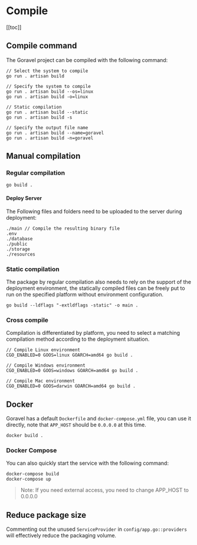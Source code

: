 # Compile

[[toc]]

## Compile command

The Goravel project can be compiled with the following command:

```
// Select the system to compile
go run . artisan build

// Specify the system to compile
go run . artisan build --os=linux
go run . artisan build -o=linux

// Static compilation
go run . artisan build --static
go run . artisan build -s

// Specify the output file name
go run . artisan build --name=goravel
go run . artisan build -n=goravel
```

## Manual compilation

### Regular compilation

```shell
go build .
```

#### Deploy Server

The Following files and folders need to be uploaded to the server during deployment:

```
./main // Compile the resulting binary file
.env
./database
./public
./storage
./resources
```

### Static compilation

The package by regular compilation also needs to rely on the support of the deployment environment, the statically compiled files can be freely put to run on the specified platform without environment configuration.

```shell
go build --ldflags "-extldflags -static" -o main .
```

### Cross compile

Compilation is differentiated by platform, you need to select a matching compilation method according to the deployment situation.

```shell
// Compile Linux environment
CGO_ENABLED=0 GOOS=linux GOARCH=amd64 go build .

// Compile Windows environment
CGO_ENABLED=0 GOOS=windows GOARCH=amd64 go build .

// Compile Mac environment
CGO_ENABLED=0 GOOS=darwin GOARCH=amd64 go build .
```

## Docker

Goravel has a default `Dockerfile` and `docker-compose.yml` file, you can use it directly, note that `APP_HOST` should be `0.0.0.0` at this time.

```shell
docker build .
```

### Docker Compose

You can also quickly start the service with the following command:

```shell
docker-compose build
docker-compose up
```

> Note: If you need external access, you need to change APP_HOST to 0.0.0.0

## Reduce package size

Commenting out the unused `ServiceProvider` in `config/app.go::providers` will effectively reduce the packaging volume.

<CommentService/>